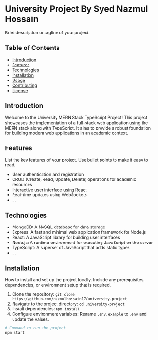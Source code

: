 # University Project By Syed Nazmul Hossain

Brief description or tagline of your project.

## Table of Contents

- [Introduction](#introduction)
- [Features](#features)
- [Technologies](#technologies)
- [Installation](#installation)
- [Usage](#usage)
- [Contributing](#contributing)
- [License](#license)

## Introduction

Welcome to the University MERN Stack TypeScript Project! This project showcases the implementation of a full-stack web application using the MERN stack along with TypeScript. It aims to provide a robust foundation for building modern web applications in an academic context.

## Features

List the key features of your project. Use bullet points to make it easy to read.

- User authentication and registration
- CRUD (Create, Read, Update, Delete) operations for academic resources
- Interactive user interface using React
- Real-time updates using WebSockets
- ...

## Technologies

- MongoDB: A NoSQL database for data storage
- Express: A fast and minimal web application framework for Node.js
- React: A JavaScript library for building user interfaces
- Node.js: A runtime environment for executing JavaScript on the server
- TypeScript: A superset of JavaScript that adds static types
- ...

## Installation

How to install and set up the project locally. Include any prerequisites, dependencies, or environment setup that is required.

1. Clone the repository: `git clone https://github.com/nazmulhossain17/university-project`
2. Navigate to the project directory: `cd university-project`
3. Install dependencies: `npm install`
4. Configure environment variables: Rename `.env.example` to `.env` and update the values.

```bash
# Command to run the project
npm start
